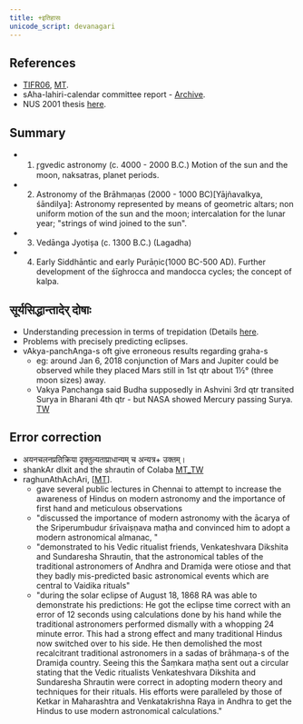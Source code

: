 ```yaml
---
title: +इतिहासः
unicode_script: devanagari
---
```


## References
- [TIFR06](http://www.tifr.res.in/~archaeo/papers/Others/Possible%20period%20of%20the%20design%20of%20Nakshatras.pdf), [MT](https://manasataramgini.wordpress.com/2017/07/01/a-note-on-the-asterisms-forming-the-nak%E1%B9%A3atra-s/).
- sAha-lahiri-calendar committee report - [Archive](https://archive.org/details/HistoryOfCalendarPanchangaCommittee).
- NUS 2001 thesis [here](http://www.math.nus.edu.sg/aslaksen/projects/lcl.pdf).

## Summary
- 1. r̥gvedic astronomy (c. 4000 - 2000 B.C.) Motion of the sun and the moon, naksatras, planet periods. 
- 2. Astronomy of the Brāhmaṇas (2000 - 1000 BC)[Yājñavalkya, śāndilya]: Astronomy represented by means of geometric altars; non uniform motion of the sun and the moon; intercalation for the lunar year; "strings of wind joined to the sun".
- 3. Vedānga Jyotișa (c. 1300 B.C.) (Lagadha)
- 4. Early Siddhāntic and early Purāņic(1000 BC-500 AD). Further development of the śīghrocca and mandocca cycles; the concept of kalpa. 


## सूर्यसिद्धान्तादेर् दोषाः
- Understanding precession in terms of trepidation (Details [here](../saura-mAnam/ayanachalanam/).
- Problems with precisely predicting eclipses. 
- vAkya-panchAnga-s oft give erroneous results regarding graha-s
  - eg: around Jan 6, 2018 conjunction of Mars and Jupiter could be observed while they placed Mars still in 1st qtr about 1½° (three moon sizes) away.
  - Vakya Panchanga said Budha supposedly in Ashvini 3rd qtr transited Surya in Bharani 4th qtr - but NASA showed Mercury passing Surya. [TW](https://twitter.com/ShriramanaS/status/852378750909988864)

## Error correction
- अयनचलनप्रतिक्रिया दृक्तुल्यताप्राधान्यम् च अन्यत्र\+ उक्तम्।
- shankAr dIxit and the shrautin of Colaba [MT_TW](https://twitter.com/blog_supplement/status/907061604981903360)
- raghunAthAchAri, \[[MT](https://manasataramgini.wordpress.com/2015/06/02/remembering-raghunathachari/)\].
    - gave several public lectures in Chennai to attempt to increase the awareness of Hindus on modern astronomy and the importance of first hand and meticulous observations
    - "discussed the importance of modern astronomy with the ācarya of the Sriperumbudur śrīvaiṣṇava maṭha and convinced him to adopt a modern astronomical almanac, "
    - "demonstrated to his Vedic ritualist friends, Venkateshvara Dikshita and Sundaresha Shrautin, that the astronomical tables of the traditional astronomers of Andhra and Dramiḍa were otiose and that they badly mis-predicted basic astronomical events which are central to Vaidika rituals"
    - "during the solar eclipse of August 18, 1868 RA was able to demonstrate his predictions: He got the eclipse time correct with an error of 12 seconds using calculations done by his hand while the traditional astronomers performed dismally with a whopping 24 minute error. This had a strong effect and many traditional Hindus now switched over to his side. He then demolished the most recalcitrant traditional astronomers in a sadas of brāhmaṇa-s of the Dramiḍa country. Seeing this the Śaṃkara maṭha sent out a circular stating that the Vedic ritualists Venkateshvara Dikshita and Sundaresha Shrautin were correct in adopting modern theory and techniques for their rituals. His efforts were paralleled by those of Ketkar in Maharashtra and Venkatakrishna Raya in Andhra to get the Hindus to use modern astronomical calculations."
